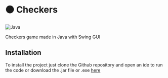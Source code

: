 # ⚫ Checkers

![Java](https://img.shields.io/badge/Java-ED8B00?style=for-the-badge&logo=java&logoColor=white) 

Checkers game made in Java with Swing GUI

## Installation

To install the project just clone the Github repository and open an ide to run the code or download the .jar file or .exe [here](https://github.com/andregarcia0412/Checkers/releases/tag/v1.0.0)
